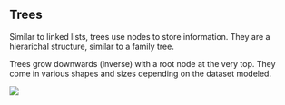 ## Trees

Similar to linked lists, trees use nodes to store information. They are a hierarichal structure, similar to a family tree.

Trees grow downwards (inverse) with a root node at the very top. They come in various shapes and sizes depending on the dataset modeled. 

<img src="images/tree_varieties.jpeg">

